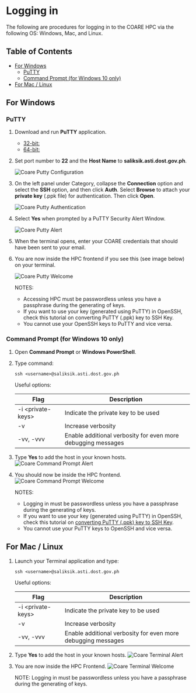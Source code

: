 # Logging in

The following are procedures for logging in to the COARE HPC via the following OS: Windows, Mac, and Linux.

## Table of Contents

- [For Windows](#for-windows)
  - [PuTTY](#putty)
  - [Command Prompt (for Windows 10 only)](#command-prompt-for-windows-10-only)
- [For Mac / Linux](#for-mac--linux)

## For Windows

### PuTTY

1. Download and run **PuTTY** application.

   - [32-bit:](https://the.earth.li/~sgtatham/putty/latest/w32/putty.exe)
   - [64-bit:](https://the.earth.li/~sgtatham/putty/latest/w64/putty.exe)

2. Set port number to **22** and the **Host Name** to **saliksik.asti.dost.gov.ph**.

   ![Coare Putty Configuration](images/coare-putty-configuration.png)

3. On the left panel under Category, collapse the **Connection** option and select the **SSH** option, and then click **Auth**. Select **Browse** to attach your **private key** (.ppk file) for authentication. Then click **Open**.

   ![Coare Putty Authentication](images/coare-putty-auth.png)

4. Select **Yes** when prompted by a PuTTY Security Alert Window.

   ![Coare Putty Alert](images/coare-putty-alert.png)

5. When the terminal opens, enter your COARE credentials that should have been sent to your email.
6. You are now inside the HPC frontend if you see this (see image below) on your terminal.

   ![Coare Putty Welcome](images/coare-putty-welcome.png)

   NOTES:

   - Accessing HPC must be passwordless unless you have a passphrase during the generating of keys.
   - If you want to use your key (generated using PuTTY) in OpenSSH, check this tutorial on converting PuTTY (.ppk) key to SSH Key.
   - You cannot use your OpenSSH keys to PuTTY and vice versa.

### Command Prompt (for Windows 10 only)

1. Open **Command Prompt** or **Windows PowerShell**.
2. Type command:

   ```
   ssh <username>@saliksik.asti.dost.gov.ph
   ```

   Useful options:

   | Flag               | Description                                                  |
   | ------------------ | ------------------------------------------------------------ |
   | -i \<private-keys> | Indicate the private key to be used                          |
   | -v                 | Increase verbosity                                           |
   | -vv, -vvv          | Enable additional verbosity for even more debugging messages |

3. Type **Yes** to add the host in your known hosts.
   ![Coare Command Prompt Alert](images/coare-cp-alert.png)

4. You should now be inside the HPC frontend.
   ![Coare Command Prompt Welcome](images/coare-cp-welcome.png)

   NOTES:

   - Logging in must be passwordless unless you have a passphrase during the generating of keys.
   - If you want to use your key (generated using PuTTY) in OpenSSH, check this tutorial on [converting PuTTY (.ppk) key to SSH Key](https://www.simplified.guide/putty/convert-ppk-to-ssh-key).
   - You cannot use your PuTTY keys to OpenSSH and vice versa.

## For Mac / Linux

1.  Launch your Terminal application and type:

    ```
    ssh <username>@saliksik.asti.dost.gov.ph
    ```

    Useful options:

    | Flag               | Description                                                  |
    | ------------------ | ------------------------------------------------------------ |
    | -i \<private-keys> | Indicate the private key to be used                          |
    | -v                 | Increase verbosity                                           |
    | -vv, -vvv          | Enable additional verbosity for even more debugging messages |

2.  Type **Yes** to add the host in your known hosts.
    ![Coare Terminal Alert](images/coare-terminal-alert.png)

3.  You are now inside the HPC Frontend.
    ![Coare Terminal Welcome](images/coare-terminal-welcome.png)

    NOTE: Logging in must be passwordless unless you have a passphrase during the generating of keys.
